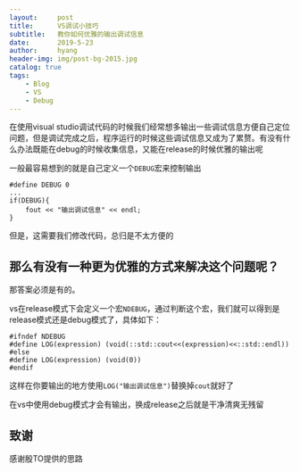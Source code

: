 ```yaml
---
layout:     post
title:      VS调试小技巧
subtitle:   教你如何优雅的输出调试信息
date:       2019-5-23
author:     hyang
header-img: img/post-bg-2015.jpg
catalog: true
tags:
    - Blog
    - VS
    - Debug
---
```


在使用visual studio调试代码的时候我们经常想多输出一些调试信息方便自己定位问题，但是调试完成之后，程序运行的时候这些调试信息又成为了累赘。有没有什么办法既能在debug的时候收集信息，又能在release的时候优雅的输出呢

一般最容易想到的就是自己定义一个`DEBUG`宏来控制输出
```
#define DEBUG 0
...
if(DEBUG){
    fout << "输出调试信息" << endl;
}
```

但是，这需要我们修改代码，总归是不太方便的

## 那么有没有一种更为优雅的方式来解决这个问题呢？

那答案必须是有的。

vs在release模式下会定义一个宏`NDEBUG`，通过判断这个宏，我们就可以得到是release模式还是debug模式了，具体如下：
```
#ifndef NDEBUG
#define LOG(expression) (void(::std::cout<<(expression)<<::std::endl))
#else
#define LOG(expression) (void(0))
#endif
```

这样在你要输出的地方使用`LOG("输出调试信息")`替换掉`cout`就好了

在vs中使用debug模式才会有输出，换成release之后就是干净清爽无残留

## 致谢
感谢殷TO提供的思路